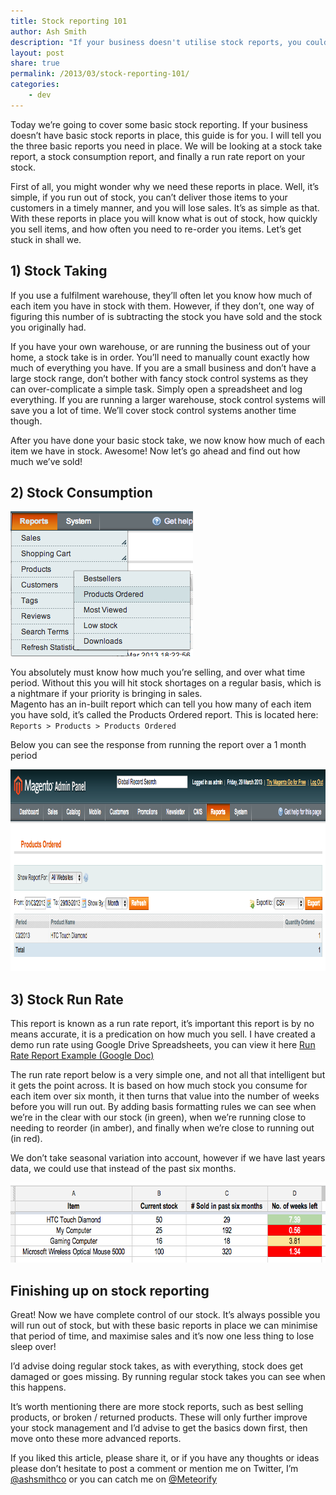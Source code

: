 ```yaml
---
title: Stock reporting 101
author: Ash Smith
description: "If your business doesn't utilise stock reports, you could be losing a huge amount of sales when you run low on stock. Every online business needs to know its stock."
layout: post
share: true
permalink: /2013/03/stock-reporting-101/
categories:
    - dev
---
```

Today we&#8217;re going to cover some basic stock reporting. If your business doesn&#8217;t have basic stock reports in place, this guide is for you. I will tell you the three basic reports you need in place. We will be looking at a stock take report, a stock consumption report, and finally a run rate report on your stock.

First of all, you might wonder why we need these reports in place. Well, it&#8217;s simple, if you run out of stock, you can&#8217;t deliver those items to your customers in a timely manner, and you will lose sales. It&#8217;s as simple as that. With these reports in place you will know what is out of stock, how quickly you sell items, and how often you need to re-order you items. Let&#8217;s get stuck in shall we.

## 1) Stock Taking

If you use a fulfilment warehouse, they&#8217;ll often let you know how much of each item you have in stock with them. However, if they don&#8217;t, one way of figuring this number of is subtracting the stock you have sold and the stock you originally had.

If you have your own warehouse, or are running the business out of your home, a stock take is in order. You&#8217;ll need to manually count exactly how much of everything you have. If you are a small business and don&#8217;t have a large stock range, don&#8217;t bother with fancy stock control systems as they can over-complicate a simple task. Simply open a spreadsheet and log everything. If you are running a larger warehouse, stock control systems will save you a lot of time. We&#8217;ll cover stock control systems another time though.

After you have done your basic stock take, we now know how much of each item we have in stock. Awesome! Now let&#8217;s go ahead and find out how much we&#8217;ve sold!

## 2) Stock Consumption

<img class="alignleft size-full wp-image-187" alt="products-ordered-path" src="/images/uploads/2013/03/products-ordered-path.png" width="292" height="232" />

You absolutely must know how much you&#8217;re selling, and over what time period. Without this you will hit stock shortages on a regular basis, which is a nightmare if your priority is bringing in sales.  
Magento has an in-built report which can tell you how many of each item you have sold, it&#8217;s called the Products Ordered report. This is located here: `Reports > Products > Products Ordered`

Below you can see the response from running the report over a 1 month period

<img class="alignnone size-full wp-image-189" style="font-size: 1rem; line-height: 1;" alt="products-ordered-report" src="/images/uploads/2013/03/products-ordered-report.png" width="989" height="323" />

## 3) Stock Run Rate

This report is known as a run rate report, it&#8217;s important this report is by no means accurate, it is a predication on how much you sell. I have created a demo run rate using Google Drive Spreadsheets, you can view it here [Run Rate Report Example (Google Doc)][1]

The run rate report below is a very simple one, and not all that intelligent but it gets the point across. It is based on how much stock you consume for each item over six month, it then turns that value into the number of weeks before you will run out. By adding basis formatting rules we can see when we&#8217;re in the clear with our stock (in green), when we&#8217;re running close to needing to reorder (in amber), and finally when we&#8217;re close to running out (in red).

We don&#8217;t take seasonal variation into account, however if we have last years data, we could use that instead of the past six months.

<img class="alignnone size-full wp-image-188" alt="run-rate-report-example" src="/images/uploads/2013/03/run-rate-report-example.png" width="704" height="128" />

## Finishing up on stock reporting

Great! Now we have complete control of our stock. It&#8217;s always possible you will run out of stock, but with these basic reports in place we can minimise that period of time, and maximise sales and it&#8217;s now one less thing to lose sleep over!

I&#8217;d advise doing regular stock takes, as with everything, stock does get damaged or goes missing. By running regular stock takes you can see when this happens.

It&#8217;s worth mentioning there are more stock reports, such as best selling products, or broken / returned products. These will only further improve your stock management and I&#8217;d advise to get the basics down first, then move onto these more advanced reports.

If you liked this article, please share it, or if you have any thoughts or ideas please don&#8217;t hesitate to post a comment or mention me on Twitter, I&#8217;m [@ashsmithco][2] or you can catch me on [@Meteorify][3]

 [1]: https://docs.google.com/spreadsheet/ccc?key=0Avfse7QA0hDtdHdZbHZkQURlTTFmUmdZRms3QU42THc&usp=sharing
 [2]: http://www.twitter.com/
 [3]: http://twitter.com/Meteorify
